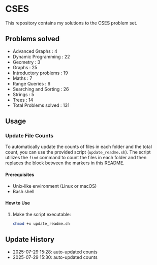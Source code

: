 # CSES

This repository contains my solutions to the CSES problem set.

## Problems solved
<!-- COUNTS START -->
- Advanced Graphs : 4
- Dynamic Programming : 22
- Geometry : 3
- Graphs : 25
- Introductory problems : 19
- Maths : 7
- Range Queries : 6
- Searching and Sorting : 26
- Strings : 5
- Trees : 14
- Total Problems solved : 131
<!-- COUNTS END -->
<!-- COUNTS END -->

## Usage

### Update File Counts

To automatically update the counts of files in each folder and the total count, you can use the provided script (`update_readme.sh`). The script utilizes the `find` command to count the files in each folder and then replaces the block between the markers in this README.

#### Prerequisites

- Unix-like environment (Linux or macOS)
- Bash shell

#### How to Use

1. Make the script executable:

   ```bash
   chmod +x update_readme.sh

## Update History
- 2025-07-29 15:28: auto-updated counts
- 2025-07-29 15:30: auto-updated counts
